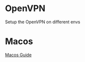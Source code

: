 # OpenVPN
Setup the OpenVPN on different envs

# Macos
  [Macos Guide](https://github.com/oliguo/OpenVPN/blob/main/macos/readme.md)
